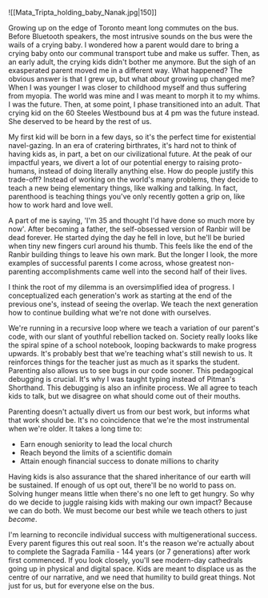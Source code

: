 ![[Mata_Tripta_holding_baby_Nanak.jpg|150]]

Growing up on the edge of Toronto meant long commutes on the bus. Before Bluetooth speakers, the most intrusive sounds on the bus were the wails of a crying baby. I wondered how a parent would dare to bring a crying baby onto our communal transport tube and make us suffer. Then, as an early adult, the crying kids didn't bother me anymore. But the sigh of an exasperated parent moved me in a different way. What happened? The obvious answer is that I grew up, but what *about* growing up changed me? When I was younger I was closer to childhood myself and thus suffering from myopia. The world was mine and I was meant to morph it to my whims. I was the future. Then, at some point, I phase transitioned into an adult. That crying kid on the 60 Steeles Westbound bus at 4 pm was the future instead. She deserved to be heard by the rest of us.

My first kid will be born in a few days, so it's the perfect time for existential navel-gazing. In an era of cratering birthrates, it's hard not to think of having kids as, in part, a bet on our civilizational future. At the peak of our impactful years, we divert a lot of our potential energy to raising proto-humans, instead of doing literally anything else. How do people justify this trade-off? Instead of working on the world's many problems, they decide to teach a new being elementary things, like walking and talking. In fact, parenthood is teaching things you've only recently gotten a grip on, like how to work hard and love well.

A part of me is saying, 'I'm 35 and thought I'd have done so much more by now'. After becoming a father, the self-obsessed version of Ranbir will be dead forever. He started dying the day he fell in love, but he'll be buried when tiny new fingers curl around his thumb. This feels like the end of the Ranbir building things to leave his own mark. But the longer I look, the more examples of successful parents I come across, whose greatest non-parenting accomplishments came well into the second half of their lives.

I think the root of my dilemma is an oversimplified idea of progress. I conceptualized each generation's work as starting at the end of the previous one's, instead of seeing the overlap. We teach the next generation how to continue building what we're not done with ourselves.

We're running in a recursive loop where we teach a variation of our parent's code, with our slant of youthful rebellion tacked on. Society really looks like the spiral spine of a school notebook, looping backwards to make progress upwards. It's probably best that we're teaching what's still newish to us. It reinforces things for the teacher just as much as it sparks the student. Parenting also allows us to see bugs in our code sooner. This pedagogical debugging is crucial. It's why I was taught typing instead of Pitman's Shorthand. This debugging is also an infinite process. We all agree to teach kids to talk, but we disagree on what should come out of their mouths.

Parenting doesn't actually divert us from our best work, but informs what that work should be. It's no coincidence that we're the most instrumental when we're older. It takes a long time to:

- Earn enough seniority to lead the local church
- Reach beyond the limits of a scientific domain
- Attain enough financial success to donate millions to charity

Having kids is also assurance that the shared inheritance of our earth will be sustained. If enough of us opt out, there'll be no world to pass on. Solving hunger means little when there's no one left to get hungry. So why do we decide to juggle raising kids with making our own impact? Because we can do both. We must become our best while we teach others to just *become*.

I'm learning to reconcile individual success with multigenerational success. Every parent figures this out real soon. It's the reason we're actually about to complete the Sagrada Familia - 144 years (or 7 generations) after work first commenced. If you look closely, you'll see modern-day cathedrals going up in physical and digital space. Kids are meant to displace us as the centre of our narrative, and we need that humility to build great things. Not just for us, but for everyone else on the bus.